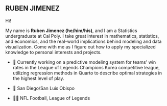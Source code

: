 ## RUBEN JIMENEZ

Hi!


My name is **Ruben Jimenez (he/him/his)**, and I am a Statistics undergraduate at Cal Poly. I take great interest in mathematics, statistics, and economics, and the real-world implications behind modeling and data visualization. Come with me as I figure out how to apply my specialized knowledge to personal interests and projects.

- 🔭 Currently working on a predictive modeling system for teams' win rates in the League of Legends Champions Korea competitive league, utilizing regression methods in Quarto to describe optimal strategies in the highest level of play.

- 📍 San Diego/San Luis Obispo

- ✍🏻 NFL Football, League of Legends
